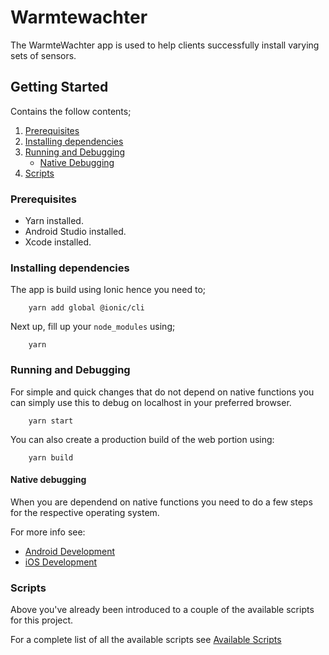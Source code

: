 # Warmtewachter
The WarmteWachter app is used to help clients successfully install varying sets of sensors.

## Getting Started
Contains the follow contents;
 1. [Prerequisites](#Prerequisites) 
 2. [Installing dependencies](#installing-dependencies)
 3. [Running and Debugging](#running-and-debugging)
    - [Native Debugging](#native-debugging)
 4. [Scripts](#scripts)

### Prerequisites
 - Yarn installed.
 - Android Studio installed.
 - Xcode installed.

### Installing dependencies
The app is build using Ionic hence you need to;
```
    yarn add global @ionic/cli
```
Next up, fill up your `node_modules` using;
```
    yarn
```

### Running and Debugging
For simple and quick changes that do not depend on native functions you can simply use this to debug on localhost in your preferred browser.
```
    yarn start
```
You can also create a production build of the web portion using:
```
    yarn build
```

#### Native debugging
When you are dependend on native functions you need to do a few steps for the respective operating system.

For more info see:
 - [Android Development](./docs/android.md)
 - [iOS Development](./docs/ios.md)

### Scripts
Above you've already been introduced to a couple of the available scripts for this project.

For a complete list of all the available scripts see [Available Scripts](./docs/scripts.md)